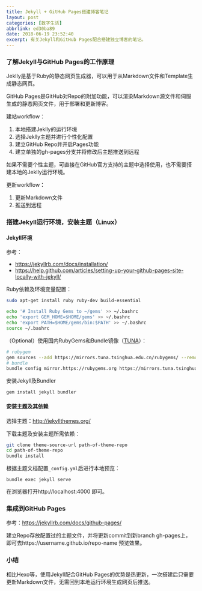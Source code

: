 ```yaml
---
title: Jekyll + GitHub Pages搭建博客笔记
layout: post
categories: [数字生活]
abbrlink: ed30ba89
date: 2018-06-19 23:52:40
excerpt: 有关Jekyll和GitHub Pages配合搭建独立博客的笔记。
---
```



### 了解Jekyll与GitHub Pages的工作原理

Jeklly是基于Ruby的静态网页生成器，可以用于从Markdown文件和Template生成静态网页。

GitHub Pages是GitHub对Repo的附加功能，可以渲染Markdown源文件和伺服生成的静态网页文件，用于部署和更新博客。

建站workflow：

1. 本地搭建Jeklly的运行环境
2. 选择Jeklly主题并进行个性化配置
3. 建立GitHub Repo并开启Pages功能
4. 建立单独的gh-pages分支并将修改后主题推送到远程

如果不需要个性主题，可直接在GitHub官方支持的主题中选择使用，也不需要搭建本地的Jeklly运行环境。

更新workflow：

1. 更新Markdown文件
2. 推送到远程



### 搭建Jekyll运行环境，安装主题（Linux）

#### Jekyll环境

参考：
- https://jekyllrb.com/docs/installation/
- https://help.github.com/articles/setting-up-your-github-pages-site-locally-with-jekyll/


Ruby依赖及环境变量配置：
```bash
sudo apt-get install ruby ruby-dev build-essential

echo '# Install Ruby Gems to ~/gems' >> ~/.bashrc
echo 'export GEM_HOME=$HOME/gems' >> ~/.bashrc
echo 'export PATH=$HOME/gems/bin:$PATH' >> ~/.bashrc
source ~/.bashrc
```

（Optional）使用国内RubyGems和Bundle镜像（[TUNA](https://mirrors.tuna.tsinghua.edu.cn/help/rubygems/)）：

```bash
# rubygem
gem sources --add https://mirrors.tuna.tsinghua.edu.cn/rubygems/ --remove https://rubygems.org/
# bundle
bundle config mirror.https://rubygems.org https://mirrors.tuna.tsinghua.edu.cn/rubygems
```

安装Jekyll及Bundler
```
gem install jekyll bundler
```

#### 安装主题及其依赖

选择主题：http://jekyllthemes.org/

下载主题及安装主题所需依赖：
```bash
git clone theme-source-url path-of-theme-repo
cd path-of-theme-repo
bundle install
```

根据主题文档配置`_config.yml`后进行本地预览：
```
bundle exec jekyll serve
```
在浏览器打开http://localhost:4000 即可。


### 集成到GitHub Pages
参考：https://jekyllrb.com/docs/github-pages/

建立Repo存放配置过的主题文件，并将更新commit到新branch gh-pages上，即可去https://username.github.io/repo-name 预览效果。


### 小结

相比Hexo等，使用Jekyll配合GitHub Pages的优势是热更新，一次搭建后只需要更新Markdown文件，无需回到本地运行环境生成网页后推送。